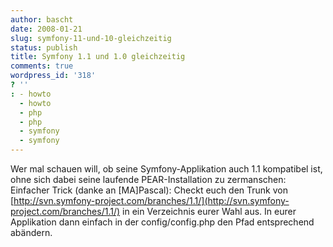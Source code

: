 ```yaml
---
author: bascht
date: 2008-01-21
slug: symfony-11-und-10-gleichzeitig
status: publish
title: Symfony 1.1 und 1.0 gleichzeitig
comments: true
wordpress_id: '318'
? ''
: - howto
  - howto
  - php
  - php
  - symfony
  - symfony
---
```


Wer mal schauen will, ob seine Symfony-Applikation auch 1.1
kompatibel ist, ohne sich dabei seine laufende PEAR-Installation zu
zermanschen: Einfacher Trick (danke an [MA]Pascal): Checkt euch den
Trunk von
[http://svn.symfony-project.com/branches/1.1/](http://svn.symfony-project.com/branches/1.1/)
in ein Verzeichnis eurer Wahl aus. In eurer Applikation dann
einfach in der config/config.php den Pfad entsprechend abändern.


